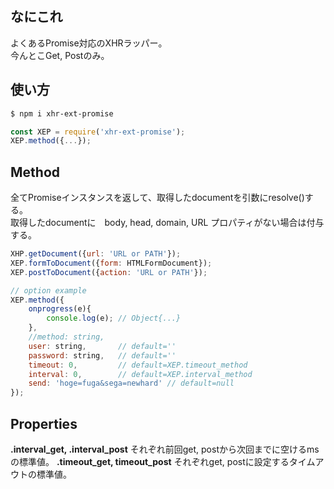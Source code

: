 なにこれ
---
よくあるPromise対応のXHRラッパー。  
今んとこGet, Postのみ。

使い方
---
```sh
$ npm i xhr-ext-promise
```
```js
const XEP = require('xhr-ext-promise');
XEP.method({...});
```
Method
---
全てPromiseインスタンスを返して、取得したdocumentを引数にresolve()する。  
取得したdocumentに　body, head, domain, URL プロパティがない場合は付与する。
```js
XHP.getDocument({url: 'URL or PATH'});
XEP.formToDocument({form: HTMLFormDocument});
XEP.postToDocument({action: 'URL or PATH'});

// option example
XEP.method({
	onprogress(e){
		console.log(e); // Object{...}
	},
	//method: string,
	user: string, 		// default=''
	password: string, 	// default=''
	timeout: 0, 		// default=XEP.timeout_method
	interval: 0, 		// default=XEP.interval_method
	send: 'hoge=fuga&sega=newhard' // default=null
});
```

Properties
---
**.interval_get, .interval_post**
それぞれ前回get, postから次回までに空けるmsの標準値。
**.timeout_get, timeout_post**
それぞれget, postに設定するタイムアウトの標準値。
